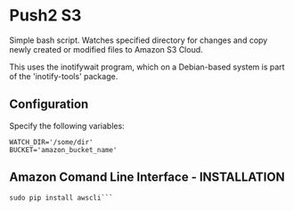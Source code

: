 Push2 S3
==========

Simple bash script.
Watches specified directory for changes and copy newly created
or modified files to Amazon S3 Cloud.

This uses the inotifywait program, which on a Debian-based system is
part of the 'inotify-tools' package.

## Configuration ##
Specify the following variables:
```
WATCH_DIR='/some/dir'
BUCKET='amazon_bucket_name'
```
  
## Amazon Comand Line Interface - INSTALLATION ##
```sudo apt-get install -y python-pip
sudo pip install awscli```
